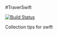#TraverSwift

[![Build Status](https://travis-ci.org/UsrNameu1/TraverSwift.svg?branch=master)](https://travis-ci.org/UsrNameu1/TraverSwift)

Collection tips for swift
